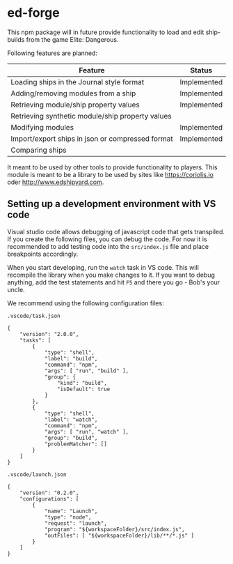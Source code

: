 # ed-forge

This npm package will in future provide functionality to load and edit ship-builds from the game Elite: Dangerous.

Following features are planned:

Feature                                             | Status
--------------------------------------------------- | ------
Loading ships in the Journal style format           | Implemented
Adding/removing modules from a ship                 | Implemented
Retrieving module/ship property values              | Implemented
Retrieving synthetic module/ship property values    |
Modifying modules                                   | Implemented
Import/export ships in json or compressed format    | Implemented
Comparing ships                                     |

It meant to be used by other tools to provide functionality to players.
This module is meant to be a library to be used by sites like https://coriolis.io oder http://www.edshipyard.com.

## Setting up a development environment with VS code

Visual studio code allows debugging of javascript code that gets transpiled.
If you create the following files, you can debug the code.
For now it is recommended to add testing code into the `src/index.js` file and place breakpoints accordingly.

When you start developing, run the `watch` task in VS code.
This will recompile the library when you make changes to it.
If you want to debug anything, add the test statements and hit `F5` and there you go - Bob's your uncle.

We recommend using the following configuration files:

`.vscode/task.json`
```
{
    "version": "2.0.0",
    "tasks": [
        {
            "type": "shell",
            "label": "build",
            "command": "npm",
            "args": [ "run", "build" ],
            "group": {
                "kind": "build",
                "isDefault": true
            }
        },
        {
            "type": "shell",
            "label": "watch",
            "command": "npm",
            "args": [ "run", "watch" ],
            "group": "build",
            "problemMatcher": []
        }
    ]
}
```

`.vscode/launch.json`
```
{
    "version": "0.2.0",
    "configurations": [
        {
            "name": "Launch",
            "type": "node",
            "request": "launch",
            "program": "${workspaceFolder}/src/index.js",
            "outFiles": [ "${workspaceFolder}/lib/**/*.js" ]
        }
    ]
}
```
